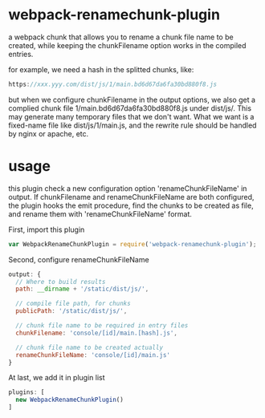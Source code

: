 # webpack-renamechunk-plugin
a webpack chunk that allows you to rename a chunk file name to be created, while keeping the chunkFilename option works in the compiled entries.

for example, we need a hash in the splitted chunks, like:

```js
https://xxx.yyy.com/dist/js/1/main.bd6d67da6fa30bd880f8.js
```

but when we configure chunkFilename in the output options, we also get a complied chunk file 1/main.bd6d67da6fa30bd880f8.js under dist/js/. This may generate many temporary files that we don't want. What we want is a fixed-name file like dist/js/1/main.js, and the rewrite rule should be handled by nginx or apache, etc.


# usage
this plugin check a new configuration option 'renameChunkFileName' in output. If chunkFilename and renameChunkFileName are both configured, the plugin hooks the emit procedure, find the chunks to be created as file, and rename them with 'renameChunkFileName' format.

First, import this plugin

```js
var WebpackRenameChunkPlugin = require('webpack-renamechunk-plugin');
```

Second, configure renameChunkFileName

```js
output: {
  // Where to build results
  path: __dirname + '/static/dist/js/',

  // compile file path, for chunks
  publicPath: '/static/dist/js/',

  // chunk file name to be required in entry files
  chunkFilename: 'console/[id]/main.[hash].js',

  // chunk file name to be created actually
  renameChunkFileName: 'console/[id]/main.js'
}
```

At last, we add it in plugin list

```js
plugins: [
  new WebpackRenameChunkPlugin()
]
```
